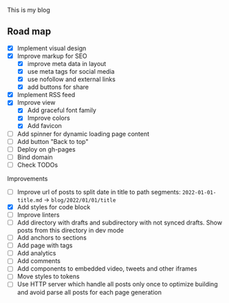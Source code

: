 This is my blog

## Road map

- [x] Implement visual design
- [x] Improve markup for SEO
	- [x] improve meta data in layout
	- [x] use meta tags for social media
	- [x] use nofollow and external links
	- [x] add buttons for share
- [x] Implement RSS feed
- [x] Improve view
	- [x] Add graceful font family
	- [x] Improve colors
	- [x] Add favicon
- [ ] Add spinner for dynamic loading page content
- [ ] Add button "Back to top"
- [ ] Deploy on gh-pages
- [ ] Bind domain
- [ ] Check TODOs

Improvements
- [ ] Improve url of posts to split date in title to path segments: `2022-01-01-title.md` -> `blog/2022/01/01/title`
- [x] Add styles for code block
- [ ] Improve linters
- [ ] Add directory with drafts and subdirectory with not synced drafts. Show posts from this directory in dev mode
- [ ] Add anchors to sections
- [ ] Add page with tags
- [ ] Add analytics
- [ ] Add comments
- [ ] Add components to embedded video, tweets and other iframes
- [ ] Move styles to tokens
- [ ] Use HTTP server which handle all posts only once to optimize building and avoid parse all posts for each page generation